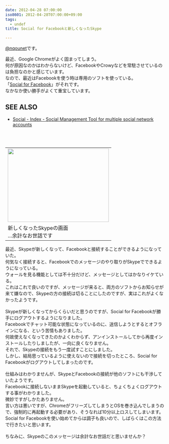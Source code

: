 ```yaml
---
date: 2012-04-28 07:00:00
iso8601: 2012-04-28T07:00:00+09:00
tags:
  - undef
title: Social for Facebookと新しくなったSkype

---
```


<p><a href="https://twitter.com/nqounet">@nqounet</a>です。</p><div>最近、Google Chromeがよく固まってしまう。</div><div>何が原因なのかはわからないけど、FacebookやCrowyなどを常駐させているのは負担なのかと感じています。</div><div>なので、最近はFacebookを使う時は専用のソフトを使っている。</div><div>「<a href="http://www.socialformac.com/index.html">Social for Facebook</a>」がそれです。</div><div>なかなか使い勝手がよくて重宝しています。</div><div><h2>  SEE ALSO</h2><ul><li><a href="http://www.socialformac.com/index.html">Social - Index - Social Management Tool for multiple social network accounts</a></li></ul></div><div><br><a name="more"></a><br></div><div><table cellpadding="0" cellspacing="0"><tbody><tr><td><a href="https://www.sugarsync.com/pf/D6951496_65876209_13123" imageanchor="1"><img border="0" height="232" src="https://www.sugarsync.com/pf/D6951496_65876209_13123" width="320"></a></td></tr><tr><td>新しくなったSkypeの画面<br>…余計なお世話です</td></tr></tbody></table>最近、Skypeが新しくなって<span>、Facebookと接続することができるようになっていた。</span></div><div><span>何気なく接続すると、Facebookでのメッセージのやり取りがSkypeでできるようになっている。</span></div><div>ウォールを見る機能としては不十分だけど、メッセージとしてはかなりイケている。<br>これはこれで良いのですが、メッセージが来ると、両方のソフトからお知らせが来て嫌なので、Skypeの方の接続は切ることにしたのですが、実はこれがよくなかったようです。<br><br>Skypeが新しくなってからくらいだと思うのですが、Social for Facebookが勝手にログアウトするようになりました。<br>Facebookでチャット可能な状態になっているのに、送信しようとするとオフラインになる、という苦情もありました。<br>何故使えなくなってきたのかよくわからず、アンインストールしてから再度インストールしたりしましたが、一向に良くなりません。<br>それで、Skypeの接続をもう一度試すことにしました。<br>しかし、結局思っているように使えないので接続を切ったところ、Social for Facebookがログアウトしてしまったのです。<br><br>仕組みはわかりませんが、SkypeとFacebookの接続が他のソフトにも干渉していたようです。<br>Facebookに接続しないままSkypeを起動していると、ちょくちょくログアウトする事がわかりました。<br>微妙ですがしかたありません。<br>言い方は悪いですが、ChromeがフリーズしてしまうとOSを巻き込んでしまうので、強制的に再起動する必要があり、そうなれば10分以上ロスしてしまいます。<br>Social for Facebookを使い始めてからは調子も良いので、しばらくはこの方法で行きたいと思います。<br><br>ちなみに、Skypeのこのメッセージは余計なお世話だと思いませんか？</div>    	